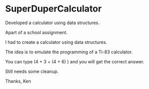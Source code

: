 # SuperDuperCalculator

Developed a calculator using data structures.

Apart of a school assignment.

I had to create a calculator using data structures.

The idea is to emulate the programming of a Ti-83 calculator.

You can type (4 + 3 + (4   +  6) ) and you will get the correct answer.

Still needs some cleanup.

Thanks,
Ken
